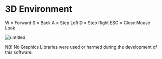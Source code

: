 # 3D Environment

W   = Forward
S   = Back
A   = Step Left
D   = Step Right
ESC = Close
Mouse Look

![untitled](https://user-images.githubusercontent.com/8742832/114043400-8b988400-9886-11eb-87f6-1b0784df0316.gif)

NB! No Graphics Libraries were used or harmed during the development of this software.
